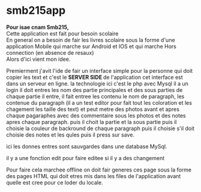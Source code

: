 # smb215app
<b>Pour isae cnam Smb215,</b>
<br>
Cette application est fait pour besoin scolaire <br>
En general on a besoin de fair les livres scolaire sous la forme d'une application Mobile qui marche sur Android et IOS et qui marche Hors connection (en absence de resaux) <br>
Alors d'ici vient mon idee. <br>


Premierment j'avit l'ide de fair un interface simple pour la personne qui doit copier les text et c'est le <b> SERVER SIDE </b> de l'application
cet interface est dans un serveur en ligne.
la technologie ici c'est le php avec Mysql
il a un login
il doit entres les nom des partie principales et des sous parties de chaque partie 
il entre, il fait entree les contenu le nom de paragraph, les contenue du paragraph (il a un test editor pour fait tout les coloration et les chagement les taille des text) et peut metre des photos avant et apres chaque pagaraphes avec des commentaire sous les photos et des notes apres chaque paragraph.
puis il choit la partie et la sous partie 
puis il choisie la couleur de backround de chaque paragraph 
puis il choisie s'il doit choisie des notes et les qules 
puis il press sur save.

ici les donnes entres sont sauvgardes dans une database MySql.

il y a une fonction edit pour faire editee si il y a des changement

Pour faire cela marchee offline
on doit fair generes ces page sous la forme des pages HTML qui doit etres mis dans les files de l'application avant quelle est cree pour ce loder du locale.


